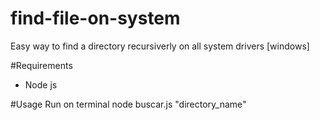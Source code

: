 # find-file-on-system
Easy way to find a directory recursiverly on all system drivers [windows]

#Requirements
- Node js

#Usage
Run on terminal node buscar.js "directory_name"

